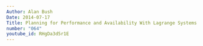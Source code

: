 ```yaml
---
Author: Alan Bush
Date: 2014-07-17
Title: Planning for Performance and Availability With Lagrange Systems CTO Jay Smith
number: "064"
youtube_id: RHgDa3d5r1E
---
```



